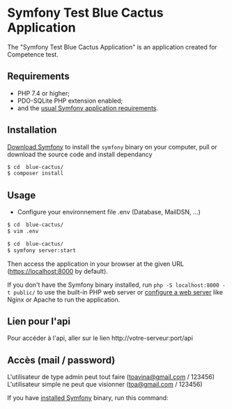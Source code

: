 Symfony Test Blue Cactus Application
========================

The "Symfony Test Blue Cactus Application" is an application created for Competence test.

Requirements
------------

  * PHP 7.4 or higher;
  * PDO-SQLite PHP extension enabled;
  * and the [usual Symfony application requirements][2].

Installation
------------

[Download Symfony][4] to install the `symfony` binary on your computer, pull or download the source code and install dependancy

```bash
$ cd  blue-cactus/
$ composer install
```

Usage
-----
- Configure your environnement file .env (Database, MailDSN, ...)

```bash
$ cd  blue-cactus/
$ vim .env
```



```bash
$ cd  blue-cactus/
$ symfony server:start
```

Then access the application in your browser at the given URL (<https://localhost:8000> by default).

If you don't have the Symfony binary installed, run `php -S localhost:8000 -t public/`
to use the built-in PHP web server or [configure a web server][3] like Nginx or
Apache to run the application.

Lien pour l'api
------------
Pour accéder à l'api, aller sur le lien http://votre-serveur:port/api

Accès (mail / password)
------------
L'utilisateur de type admin peut tout faire (toavina@gmail.com / 123456)
L'utilisateur simple ne peut que visionner (toa@gmail.com / 123456)

If you have [installed Symfony][4] binary, run this command:

[2]: https://symfony.com/doc/current/reference/requirements.html
[3]: https://symfony.com/doc/current/cookbook/configuration/web_server_configuration.html
[4]: https://symfony.com/download
